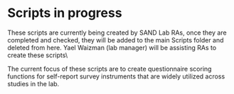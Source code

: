 # Scripts in progress

These scripts are currently being created by SAND Lab RAs, once they are 
completed and checked, they will be added to the main Scripts folder and deleted from here. Yael Waizman (lab manager) will be assisting RAs to create these scripts\

The current focus of these scripts are to create questionnaire scoring 
functions for self-report survey instruments that are widely utilized 
across studies in the lab.


